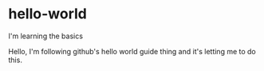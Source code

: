 # hello-world
I'm learning the basics

Hello, I'm following github's hello world guide thing and it's letting me to do this.
